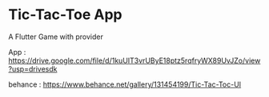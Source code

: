 # Tic-Tac-Toe App

A Flutter Game with provider

App : https://drive.google.com/file/d/1kuUIT3vrUByE18ptz5rqfryWX89UvJZo/view?usp=drivesdk

behance : https://www.behance.net/gallery/131454199/Tic-Tac-Toc-UI
